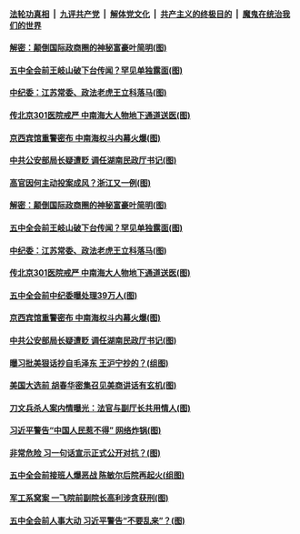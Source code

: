 

####  [法轮功真相](../../../../basic/blob/master/README.md?t=10251131) &nbsp;|&nbsp; [九评共产党](../../../../9ping.md/blob/master/README.md?t=10251131) &nbsp;|&nbsp; [解体党文化](../../../../jtdwh.md/blob/master/README.md?t=10251131)  &nbsp;|&nbsp; [共产主义的终极目的](../../../../gczydzjmd.md/blob/master/README.md?t=10251131) &nbsp;|&nbsp; [魔鬼在统治我们的世界](../../../../mgztzwmdsj.md/blob/master/README.md?t=10251131) 

#### [解密：颠倒国际政商圈的神秘富豪叶简明(图)](../pages/p2/950269.md?t=10251131) 

#### [五中全会前王岐山破下台传闻？罕见单独露面(图)](../pages/p2/950279.md?t=10251131) 

#### [中纪委：江苏常委、政法老虎王立科落马(图)](../pages/p2/950299.md?t=10251131) 

#### [传北京301医院戒严 中南海大人物地下通道送医(图)](../pages/p2/950266.md?t=10251131) 

#### [京西宾馆重警密布 中南海权斗内幕火爆(图)](../pages/p2/950255.md?t=10251131) 

#### [中共公安部局长疑遭贬 调任湖南民政厅书记(图)](../pages/p2/950238.md?t=10251131) 

#### [高官因何主动投案成风？浙江又一例(图)](../pages/p2/950291.md?t=10251131) 

#### [解密：颠倒国际政商圈的神秘富豪叶简明(图)](../pages/p2/950269.md?t=10251131) 

#### [五中全会前王岐山破下台传闻？罕见单独露面(图)](../pages/p2/950279.md?t=10251131) 

#### [中纪委：江苏常委、政法老虎王立科落马(图)](../pages/p2/950299.md?t=10251131) 


#### [传北京301医院戒严 中南海大人物地下通道送医(图)](../pages/p2/950266.md?t=10251131) 

#### [五中全会前中纪委曝处理39万人(图)](../pages/p2/950250.md?t=10251131) 


#### [京西宾馆重警密布 中南海权斗内幕火爆(图)](../pages/p2/950255.md?t=10251131) 

#### [中共公安部局长疑遭贬 调任湖南民政厅书记(图)](../pages/p2/950238.md?t=10251131) 

#### [曝习批美狠话抄自毛泽东 王沪宁抄的？(组图)](../pages/p2/950236.md?t=10251131) 



#### [美国大选前 胡春华密集召见美商讲话有玄机(图)](../pages/p2/950143.md?t=10251131) 

#### [刀文兵杀人案内情曝光：法官与副厅长共用情人(图)](../pages/p2/950120.md?t=10251131) 

#### [习近平警告“中国人民惹不得” 网络炸锅(图)](../pages/p2/950129.md?t=10251131) 

#### [非常危险 习一句话宣示正式公开对抗？(图)](../pages/p2/950107.md?t=10251131) 

#### [五中全会前接班人爆恶战 陈敏尔后院再起火(组图)](../pages/p2/950050.md?t=10251131) 

#### [军工系窝案 一飞院前副院长高利涉贪获刑(图)](../pages/p2/950017.md?t=10251131) 

#### [五中全会前人事大动 习近平警告“不要乱来”？(图)](../pages/p2/949936.md?t=10251131) 

